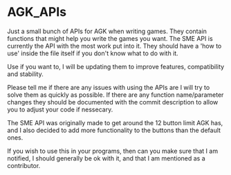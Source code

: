 AGK_APIs
========

Just a small bunch of APIs for AGK when writing games. They contain functions that might help you write the games you want. The SME API is currently the API with the most work put into it. They should have a 'how to use' inside the file itself if you don't know what to do with it.

Use if you want to, I will be updating them to improve features, compatibility and stability.

Please tell me if there are any issues with using the APIs are I will try to solve them as quickly as possible. If there are any function name/parameter changes they should be documented with the commit description to allow you to adjust your code if nessecary. 

The SME API was originally made to get around the 12 button limit AGK has, and I also decided to add more functionality to the buttons than the default ones. 

If you wish to use this in your programs, then can you make sure that I am notified, I should generally be ok with it, and that I am mentioned as a contributor. 
